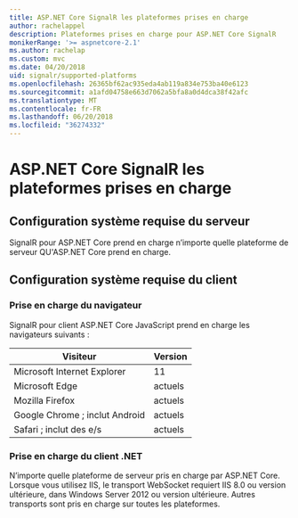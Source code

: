 ```yaml
---
title: ASP.NET Core SignalR les plateformes prises en charge
author: rachelappel
description: Plateformes prises en charge pour ASP.NET Core SignalR
monikerRange: '>= aspnetcore-2.1'
ms.author: rachelap
ms.custom: mvc
ms.date: 04/20/2018
uid: signalr/supported-platforms
ms.openlocfilehash: 26365bf62ac935eda4ab119a834e753ba40e6123
ms.sourcegitcommit: a1afd04758e663d7062a5bfa8a0d4dca38f42afc
ms.translationtype: MT
ms.contentlocale: fr-FR
ms.lasthandoff: 06/20/2018
ms.locfileid: "36274332"
---
```

# <a name="aspnet-core-signalr-supported-platforms"></a>ASP.NET Core SignalR les plateformes prises en charge

## <a name="server-system-requirements"></a>Configuration système requise du serveur

SignalR pour ASP.NET Core prend en charge n’importe quelle plateforme de serveur QU'ASP.NET Core prend en charge.

## <a name="client-system-requirements"></a>Configuration système requise du client

### <a name="browser-support"></a>Prise en charge du navigateur

SignalR pour client ASP.NET Core JavaScript prend en charge les navigateurs suivants :

| Visiteur | Version |
| ------- | ------- |
| Microsoft Internet Explorer | 11 |
| Microsoft Edge | actuels |
| Mozilla Firefox | actuels |
| Google Chrome ; inclut Android | actuels |
| Safari ; inclut des e/s | actuels |
 
### <a name="net-client-support"></a>Prise en charge du client .NET

N’importe quelle plateforme de serveur pris en charge par ASP.NET Core. Lorsque vous utilisez IIS, le transport WebSocket requiert IIS 8.0 ou version ultérieure, dans Windows Server 2012 ou version ultérieure. Autres transports sont pris en charge sur toutes les plateformes.
